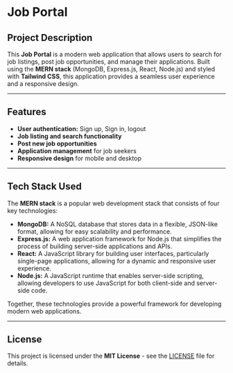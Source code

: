 # Job Portal

## Project Description

This **Job Portal** is a modern web application that allows users to search for job listings, post job opportunities, and manage their applications. Built using the **MERN stack** (MongoDB, Express.js, React, Node.js) and styled with **Tailwind CSS**, this application provides a seamless user experience and a responsive design.

---

## Features

- **User authentication:** Sign up, Sign in, logout
- **Job listing and search functionality**
- **Post new job opportunities**
- **Application management** for job seekers
- **Responsive design** for mobile and desktop

---

## Tech Stack Used

The **MERN stack** is a popular web development stack that consists of four key technologies:

- **MongoDB:** A NoSQL database that stores data in a flexible, JSON-like format, allowing for easy scalability and performance.
- **Express.js:** A web application framework for Node.js that simplifies the process of building server-side applications and APIs.
- **React:** A JavaScript library for building user interfaces, particularly single-page applications, allowing for a dynamic and responsive user experience.
- **Node.js:** A JavaScript runtime that enables server-side scripting, allowing developers to use JavaScript for both client-side and server-side code.

Together, these technologies provide a powerful framework for developing modern web applications.

---

## License

This project is licensed under the **MIT License** - see the [LICENSE](LICENSE) file for details.
